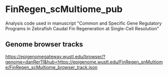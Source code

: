 # FinRegen_scMultiome_pub
Analysis code used in manuscript "Common and Specific Gene Regulatory Programs in Zebrafish Caudal Fin Regeneration at Single-Cell Resolution" 

## Genome browser tracks
https://epigenomegateway.wustl.edu/browser/?genome=danRer11&hub=https://epigenome.wustl.edu/FinRegen_snMultiome/FinRegen_scMultiome_browser_track.json
